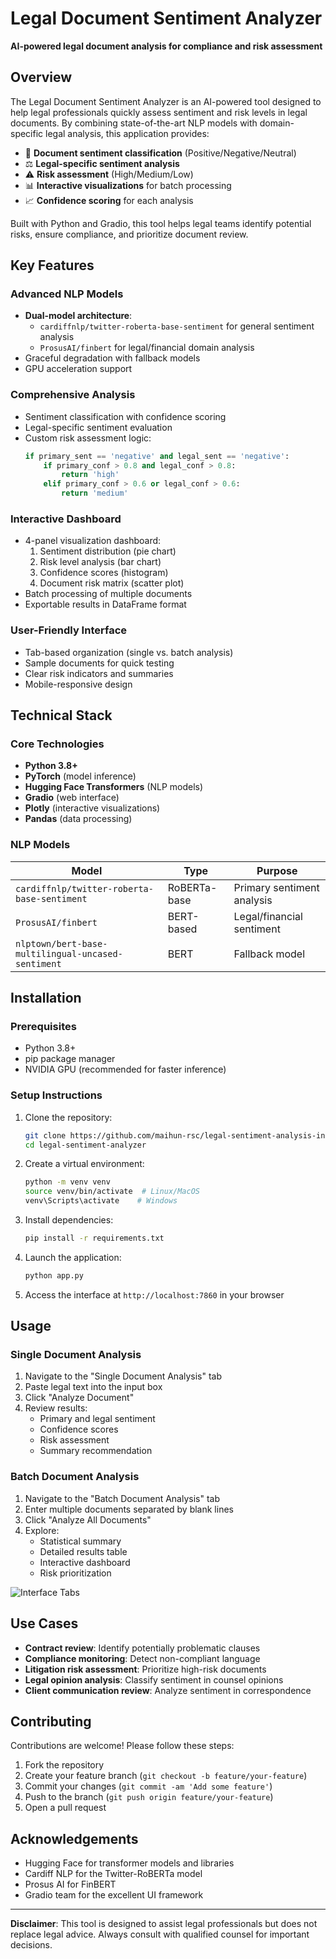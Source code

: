 # Legal Document Sentiment Analyzer

**AI-powered legal document analysis for compliance and risk assessment**

## Overview

The Legal Document Sentiment Analyzer is an AI-powered tool designed to help legal professionals quickly assess sentiment and risk levels in legal documents. By combining state-of-the-art NLP models with domain-specific legal analysis, this application provides:

- 📄 **Document sentiment classification** (Positive/Negative/Neutral)
- ⚖️ **Legal-specific sentiment analysis**
- ⚠️ **Risk assessment** (High/Medium/Low)
- 📊 **Interactive visualizations** for batch processing
- 📈 **Confidence scoring** for each analysis

Built with Python and Gradio, this tool helps legal teams identify potential risks, ensure compliance, and prioritize document review.

## Key Features

### Advanced NLP Models
- **Dual-model architecture**:
  - `cardiffnlp/twitter-roberta-base-sentiment` for general sentiment analysis
  - `ProsusAI/finbert` for legal/financial domain analysis
- Graceful degradation with fallback models
- GPU acceleration support

### Comprehensive Analysis
- Sentiment classification with confidence scoring
- Legal-specific sentiment evaluation
- Custom risk assessment logic:
  ```python
  if primary_sent == 'negative' and legal_sent == 'negative':
      if primary_conf > 0.8 and legal_conf > 0.8:
          return 'high'
      elif primary_conf > 0.6 or legal_conf > 0.6:
          return 'medium'
  ```

### Interactive Dashboard
- 4-panel visualization dashboard:
  1. Sentiment distribution (pie chart)
  2. Risk level analysis (bar chart)
  3. Confidence scores (histogram)
  4. Document risk matrix (scatter plot)
- Batch processing of multiple documents
- Exportable results in DataFrame format

### User-Friendly Interface
- Tab-based organization (single vs. batch analysis)
- Sample documents for quick testing
- Clear risk indicators and summaries
- Mobile-responsive design

## Technical Stack

### Core Technologies
- **Python 3.8+**
- **PyTorch** (model inference)
- **Hugging Face Transformers** (NLP models)
- **Gradio** (web interface)
- **Plotly** (interactive visualizations)
- **Pandas** (data processing)

### NLP Models
| Model | Type | Purpose |
|-------|------|---------|
| `cardiffnlp/twitter-roberta-base-sentiment` | RoBERTa-base | Primary sentiment analysis |
| `ProsusAI/finbert` | BERT-based | Legal/financial sentiment |
| `nlptown/bert-base-multilingual-uncased-sentiment` | BERT | Fallback model |

## Installation

### Prerequisites
- Python 3.8+
- pip package manager
- NVIDIA GPU (recommended for faster inference)

### Setup Instructions
1. Clone the repository:
   ```bash
   git clone https://github.com/maihun-rsc/legal-sentiment-analysis-initial.git
   cd legal-sentiment-analyzer
   ```

2. Create a virtual environment:
   ```bash
   python -m venv venv
   source venv/bin/activate  # Linux/MacOS
   venv\Scripts\activate    # Windows
   ```

3. Install dependencies:
   ```bash
   pip install -r requirements.txt
   ```

4. Launch the application:
   ```bash
   python app.py
   ```

5. Access the interface at `http://localhost:7860` in your browser

## Usage

### Single Document Analysis
1. Navigate to the "Single Document Analysis" tab
2. Paste legal text into the input box
3. Click "Analyze Document"
4. Review results:
   - Primary and legal sentiment
   - Confidence scores
   - Risk assessment
   - Summary recommendation

### Batch Document Analysis
1. Navigate to the "Batch Document Analysis" tab
2. Enter multiple documents separated by blank lines
3. Click "Analyze All Documents"
4. Explore:
   - Statistical summary
   - Detailed results table
   - Interactive dashboard
   - Risk prioritization

![Interface Tabs](https://via.placeholder.com/600x300?text=Single+and+Batch+Analysis+Tabs)

## Use Cases

- **Contract review**: Identify potentially problematic clauses
- **Compliance monitoring**: Detect non-compliant language
- **Litigation risk assessment**: Prioritize high-risk documents
- **Legal opinion analysis**: Classify sentiment in counsel opinions
- **Client communication review**: Analyze sentiment in correspondence

## Contributing

Contributions are welcome! Please follow these steps:
1. Fork the repository
2. Create your feature branch (`git checkout -b feature/your-feature`)
3. Commit your changes (`git commit -am 'Add some feature'`)
4. Push to the branch (`git push origin feature/your-feature`)
5. Open a pull request

## Acknowledgements

- Hugging Face for transformer models and libraries
- Cardiff NLP for the Twitter-RoBERTa model
- Prosus AI for FinBERT
- Gradio team for the excellent UI framework

---

**Disclaimer**: This tool is designed to assist legal professionals but does not replace legal advice. Always consult with qualified counsel for important decisions.
